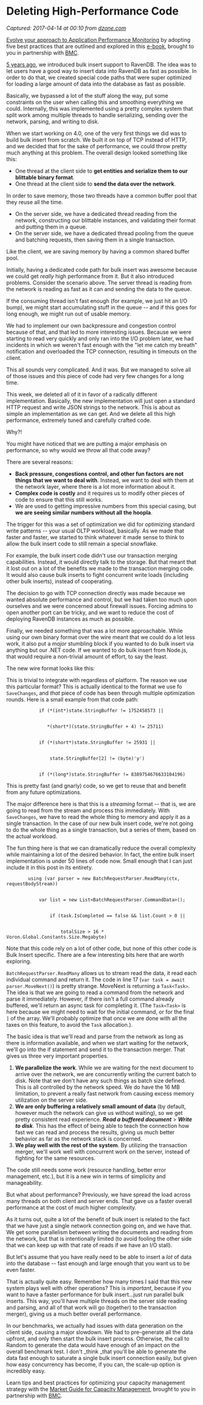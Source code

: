 # Deleting High-Performance Code

_Captured: 2017-04-14 at 00:10 from [dzone.com](https://dzone.com/articles/deleting-high-performance-code?edition=290900&utm_source=Daily%20Digest&utm_medium=email&utm_campaign=dd%202017-04-13)_

[Evolve your approach to Application Performance Monitoring](https://dzone.com/go?i=161135&u=http%3A%2F%2Fwww.bmc.com%2Fforms%2FPA-APM-BMCcom-FY17-eBook-Form.html) by adopting five best practices that are outlined and explored in this [e-book](https://dzone.com/go?i=161135&u=http%3A%2F%2Fwww.bmc.com%2Fforms%2FPA-APM-BMCcom-FY17-eBook-Form.html), brought to you in partnership with [BMC](https://dzone.com/go?i=161135&u=http%3A%2F%2Fwww.bmc.com%2Fforms%2FPA-APM-BMCcom-FY17-eBook-Form.html).

[5 years ago](https://ayende.com/blog/160546/the-last-ravendb-feature-of-the-year-bulk-inserts), we introduced bulk insert support to RavenDB. The idea was to let users have a good way to insert data into RavenDB as fast as possible. In order to do that, we created special code paths that were super optimized for loading a large amount of data into the database as fast as possible.

Basically, we bypassed a lot of the stuff along the way, put some constraints on the user when calling this and smoothing everything we could. Internally, this was implemented using a pretty complex system that split work among multiple threads to handle serializing, sending over the network, parsing, and writing to disk.

When we start working on 4.0, one of the very first things we did was to build bulk insert from scratch. We built it on top of TCP instead of HTTP, and we decided that for the sake of performance, we could throw pretty much anything at this problem. The overall design looked something like this:

  * One thread at the client side to **get entities and serialize them to our blittable binary format**.
  * One thread at the client side to **send the data over the network**.

In order to save memory, those two threads have a common buffer pool that they reuse all the time.

  * On the server side, we have a dedicated thread reading from the network, constructing our blittable instances, and validating their format and putting them in a queue.
  * On the server side, we have a dedicated thread pooling from the queue and batching requests, then saving them in a single transaction.

Like the client, we are saving memory by having a common shared buffer pool.

Initially, having a dedicated code path for bulk insert was awesome because we could get _really_ high performance from it. But it also introduced problems. Consider the scenario above. The server thread is reading from the network is reading as fast as it can and sending the data to the queue.

If the consuming thread isn't fast enough (for example, we just hit an I/O bump), we might start accumulating stuff in the queue -- and if this goes for long enough, we might run out of usable memory.

We had to implement our own backpressure and congestion control because of that, and that led to more interesting issues. Because we were starting to read very quickly and only ran into the I/O problem later, we had incidents in which we weren't fast enough with the "let me catch my breath" notification and overloaded the TCP connection, resulting in timeouts on the client.

This all sounds very complicated. And it was. But we managed to solve all of those issues and this piece of code had very few changes for a long time.

This week, we deleted all of it in favor of a radically different implementation. Basically, the new implementation will just open a standard HTTP request and write JSON strings to the network. This is about as simple an implementation as we can get. And we delete all this high performance, extremely tuned and carefully crafted code.

Why?!

You might have noticed that we are putting a major emphasis on performance, so why would we throw all that code away?

There are several reasons:

  * **Back pressure, congestions control, and other fun factors are not things that we want to deal with**. Instead, we want to deal with them at the network layer, where there is a lot more information about it.
  * **Complex code is costly** and it requires us to modify other pieces of code to ensure that this still works.
  * We are used to getting impressive numbers from this special casing, but **we are seeing similar numbers without all the hoopla**.

The trigger for this was a set of optimization we did for optimizing standard write patterns -- your usual OLTP workload, basically. As we made that faster and faster, we started to think whatever it made sense to think to allow the bulk insert code to still remain a special snowflake.

For example, the bulk insert code didn't use our transaction merging capabilities. Instead, it would directly talk to the storage. But that meant that it lost out on a lot of the benefits we made to the transaction merging code. It would also cause bulk inserts to fight concurrent write loads (including other bulk inserts), instead of cooperating.

The decision to go with TCP connection directly was made because we wanted absolute performance and control, but we had taken too much upon ourselves and we were concerned about firewall issues. Forcing admins to open another port can be tricky, and we want to reduce the cost of deploying RavenDB instances as much as possible.

Finally, we needed something that was a lot more approachable. While using our own binary format over the wire meant that we could do a lot less work, it also put a _major_ stumbling block if you wanted to do bulk insert via anything but our .NET code. If we wanted to do bulk insert from Node.js, that would require a non-trivial amount of effort, to say the least.

The new wire format looks like this:

This is trivial to integrate with regardless of platform. The reason we use this particular format? This is actually identical to the format we use fo `SaveChanges`, and _that_ piece of code has been through multiple optimization rounds. Here is a small example from that code path:
    
    
                if (*(int*)state.StringBuffer != 1752458573 ||
    
    
                   *(short*)(state.StringBuffer + 4) != 25711)
    
    
                if (*(short*)state.StringBuffer != 25931 ||
    
    
                    state.StringBuffer[2] != (byte)'y')
    
    
                if (*(long*)state.StringBuffer != 8389754676633104196)

This is pretty fast (and gnarly) code, so we get to reuse that and benefit from any future optimizations.

The major difference here is that this is a _streaming_ format -- that is, we are going to read from the stream and process this immediately. With `SaveChanges`, we have to read the whole thing to memory and apply it as a single transaction. In the case of our new bulk insert code, we're not going to do the whole thing as a single transaction, but a series of them, based on the actual workload.

The fun thing here is that we can dramatically reduce the overall complexity while maintaining a lot of the desired behavior. In fact, the entire bulk insert implementation is under 50 lines of code now. Small enough that I can just include it in this post in its entirety.
    
    
            using (var parser = new BatchRequestParser.ReadMany(ctx, requestBodyStream))
    
    
                var list = new List<BatchRequestParser.CommandData>();
    
    
                    if (task.IsCompleted == false && list.Count > 0 ||
    
    
                        totalSize > 16 * Voron.Global.Constants.Size.Megabyte)

Note that this code rely on a lot of other code, but none of this other code is Bulk Insert specific. There are a few interesting bits here that are worth exploring.

`BatchRequestParser.ReadMany` allows us to stream read the data, it read each individual command and return it. The code in line 17 (`var task = await parser.MoveNext()`) is pretty strange. MoveNext is returning a `Task<Task>`. The idea is that we are going to read a command from the network and parse it immediately. However, if there isn't a full command already buffered, we'll return an async task for completing it. (The `Task<Task>` is here because we might need to wait for the initial command, or for the final `]` of the array. We'll probably optimize that once we are done with all the taxes on this feature, to avoid the `Task` allocation.).

The basic idea is that we'll read and parse from the network as long as there is information available, and when we start waiting for the network, we'll go into the if statement and send it to the transaction merger. That gives us three very important properties.

  1. **We parallelize the work**. While we are waiting for the next document to arrive over the network, we are concurrently writing the current batch to disk. Note that we don't have any such things as batch size defined. This is all controlled by the network speed. We do have the 16 MB limitation, to prevent a really fast network from causing excess memory utilization on the server side.
  2. **We are only buffering a relatively small amount of data** (by default, however much the network can give us without waiting), so we get pretty consistent read experience. **_Read a buffered document_** > **_Write to disk_**. This has the effect of being able to teach the connection how fast we can read and process the results, giving us much better behavior as far as the network stack is concerned.
  3. **We play well with the rest of the system**. By utilizing the transaction merger, we'll work well with concurrent work on the server, instead of fighting for the same resources.

The code still needs some work (resource handling, better error management, etc.), but it is a new win in terms of simplicity and manageability.

But what about performance? Previously, we have spread the load across many threads on both client and server ends. That gave us a faster overall performance at the cost of much higher complexity.

As it turns out, quite a lot of the benefit of bulk insert is related to the fact that we have just a single network connection going on, and we have that. We get some parallelism between writing the documents and reading from the network, but that is intentionally limited (to avoid fooling the other side that we can keep up with that rate of reads if we have an I/O stall).

But let's assume that you have really need to be able to insert a _lot_ of data into the database -- fast enough and large enough that you want us to be even faster.

That is actually quite easy. Remember how many times I said that this new system plays well with other operations? This is _important_, because if you want to have a faster performance for bulk insert...just run parallel bulk inserts. This way, you'll have multiple threads on the server side reading and parsing, and all of that work will go (together) to the transaction merger), giving us a much better overall performance.

In our benchmarks, we actually had issues with data generation on the client side, causing a major slowdown. We had to pre-generate all the data upfront, and only then start the bulk insert process. Otherwise, the call to Random to generate the data would have enough of an impact on the overall benchmark test. I don't _think _that you'll be able to generate the data fast enough to saturate a single bulk insert connection easily, but given how easy concurrency has become, if you can, the scale-up option is incredibly easy.

Learn tips and best practices for optimizing your capacity management strategy with the [Market Guide for Capacity Management](https://dzone.com/go?i=161136&u=http%3A%2F%2Fwww.bmc.com%2Fforms%2FPA-BCO-GartnerMarketGuide-CapMgmtTools-AR.html), brought to you in partnership with [BMC](https://dzone.com/go?i=161136&u=http%3A%2F%2Fwww.bmc.com%2Fforms%2FPA-BCO-GartnerMarketGuide-CapMgmtTools-AR.html).
